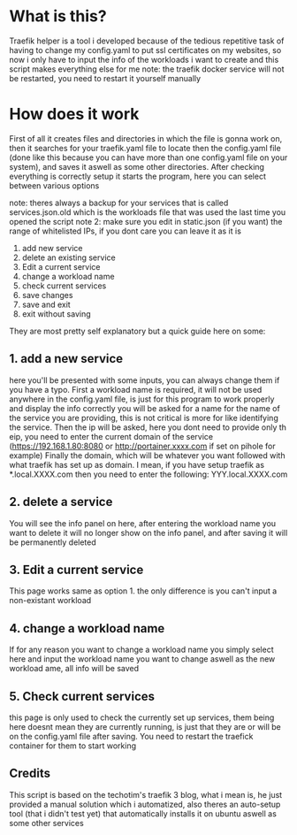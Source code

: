 # What is this?

Traefik helper is a tool i developed because of the tedious repetitive task of having to change my config.yaml to put ssl certificates on my websites, so now i only have to input the info of the workloads i want to create and this script makes everything else for me
note: the traefik docker service will not be restarted, you need to restart it yourself manually

# How does it work

First of all it creates files and directories in which the file is gonna work on, then it searches for your traefik.yaml file to locate then the config.yaml file (done like this because you can have more than one config.yaml file on your system), and saves it aswell as some other directories.
After checking everything is correctly setup it starts the program, here you can select between various options

note: theres always a backup for your services that is called services.json.old which is  the workloads file that was used the last time you opened the script
note 2: make sure you edit in static.json (if you want) the range of whitelisted IPs, if you dont care you can leave it as it is

1. add new service
2. delete an existing service
3. Edit a current service
4. change a workload name
5. check current services
6. save changes
7. save and exit
8. exit without saving

They are most pretty self explanatory but a quick guide here on some:

## 1. add a new service
here you'll be presented with some inputs, you can always change them if you have a typo.
First a workload name is required, it will not be used anywhere in the config.yaml file, is just for this program to work properly and display the info correctly
you will be asked for a name for the name of the service you are providing, this is not critical is more for like identifying the service.
Then the ip will be asked, here you dont need to provide only th eip, you need to enter the current domain of the service (https://192.168.1.80:8080 or http://portainer.xxxx.com if set on pihole for example)
Finally the domain, which will be whatever you want followed with what traefik has set up as domain. I mean, if you have setup traefik as *.local.XXXX.com then you need to enter the following: YYY.local.XXXX.com

## 2. delete a service
You will see the info panel on here, after entering the workload name you want to delete it will no longer show on the info panel, and after saving it will be permanently deleted 

## 3. Edit a current service
This page works same as option 1. the only difference is you can't input a non-existant workload

## 4. change a workload name
If for any reason you want to change a workload name you simply select here and input the workload name you want to change aswell as the new workload ame, all info will be saved

## 5. Check current services
this page is only used to check the currently set up services, them being here doesnt mean they are currently running, is just that they are or will be on the config.yaml file after saving. You need to restart the traefick container for them to start working

## Credits

This script is based on the techotim's traefik 3 blog, what i mean is, he just provided a manual solution which i automatized, also theres an auto-setup tool (that i didn't test yet) that automatically installs it on ubuntu aswell as some other services